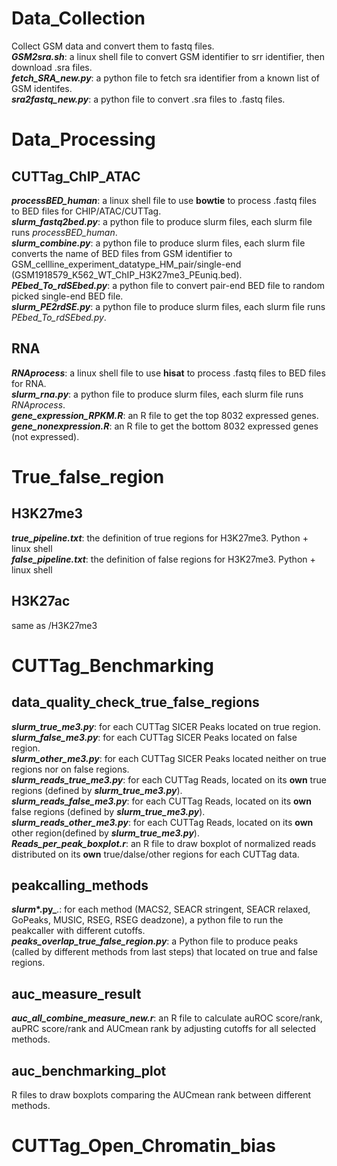 # Data_Collection<br />
Collect GSM data and convert them to fastq files.<br />
***GSM2sra.sh***: a linux shell file to convert GSM identifier to srr identifier, then download .sra files.<br /> 
***fetch_SRA_new.py***: a python file to fetch sra identifier from a known list of GSM identifes.<br />
***sra2fastq_new.py***: a python file to convert .sra files to .fastq files.<br />
# Data_Processing<br />
## **CUTTag_ChIP_ATAC**<br />
***processBED_human***: a linux shell file to use **bowtie** to process .fastq files to BED files for CHIP/ATAC/CUTTag.<br />
***slurm_fastq2bed.py***: a python file to produce slurm files, each slurm file runs *processBED_human*.<br />
***slurm_combine.py***: a python file to produce slurm files, each slurm file converts the name of BED files from GSM identifier to GSM_cellline_experiment_datatype_HM_pair/single-end (GSM1918579_K562_WT_ChIP_H3K27me3_PEuniq.bed).<br />
***PEbed_To_rdSEbed.py***: a python file to convert pair-end BED file to random picked single-end BED file.<br />
***slurm_PE2rdSE.py***: a python file to produce slurm files, each slurm file runs *PEbed_To_rdSEbed.py*.<br /> 
## **RNA**<br />
_**RNAprocess**_: a linux shell file to use **hisat** to process .fastq files to BED files for RNA.<br />
_**slurm_rna.py**_: a python file to produce slurm files, each slurm file runs *RNAprocess*.<br />
_**gene_expression_RPKM.R**_: an R file to get the top 8032 expressed genes.<br />
_**gene_nonexpression.R**_: an R file to get the bottom 8032 expressed genes (not expressed).<br />
# True_false_region<br />
## H3K27me3<br />
_**true_pipeline.txt**_: the definition of true regions for H3K27me3. Python + linux shell<br />
_**false_pipeline.txt**_: the definition of false regions for H3K27me3. Python + linux shell<br />
## H3K27ac<br />
same as /H3K27me3<br />
# CUTTag_Benchmarking<br />
## data_quality_check_true_false_regions<br />
_**slurm_true_me3.py**_: for each CUTTag SICER Peaks located on  true region.<br />
_**slurm_false_me3.py**_: for each CUTTag SICER Peaks located on false region.<br />
_**slurm_other_me3.py**_: for each CUTTag SICER Peaks located neither on true regions nor on false regions.<br /> 
_**slurm_reads_true_me3.py**_: for each CUTTag Reads, located on its **own** true regions (defined by _**slurm_true_me3.py**_).<br />
_**slurm_reads_false_me3.py**_: for each CUTTag Reads, located on its **own** false regions (defined by _**slurm_true_me3.py**_).<br />
_**slurm_reads_other_me3.py**_: for each CUTTag Reads, located on its **own** other region(defined by _**slurm_true_me3.py**_).<br />
_**Reads_per_peak_boxplot.r**_: an R file to draw boxplot of normalized reads distributed on its **own** true/dalse/other regions for each CUTTag data.<br />
## peakcalling_methods<br />
**_slurm_*.py_**.: for each method (MACS2, SEACR stringent, SEACR relaxed, GoPeaks, MUSIC, RSEG, RSEG deadzone), a python file to run the peakcaller with different cutoffs.<br />
_**peaks_overlap_true_false_region.py**_: a Python file to produce peaks (called by different methods from last steps) that located on true and false regions.
## auc_measure_result<br />
_**auc_all_combine_measure_new.r**_: an R file to calculate auROC score/rank, auPRC score/rank and AUCmean rank by adjusting cutoffs for all selected methods. <br />
## auc_benchmarking_plot<br />
R files to draw boxplots comparing the AUCmean rank between different methods.<br />
# CUTTag_Open_Chromatin_bias<br />


